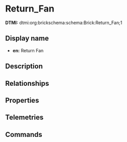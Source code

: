 # Return_Fan
**DTMI:** dtmi:org:brickschema:schema:Brick:Return_Fan;1
## Display name
- **en:** Return Fan
## Description
## Relationships
## Properties
## Telemetries
## Commands
